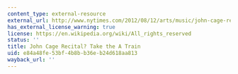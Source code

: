 ```yaml
---
content_type: external-resource
external_url: http://www.nytimes.com/2012/08/12/arts/music/john-cage-recital-take-the-a-train.html?_r=2&amp;hp
has_external_license_warning: true
license: https://en.wikipedia.org/wiki/All_rights_reserved
status: ''
title: John Cage Recital? Take the A Train
uid: e84a48fe-53bf-4b8b-b36e-b24d618aa813
wayback_url: ''
---
```

